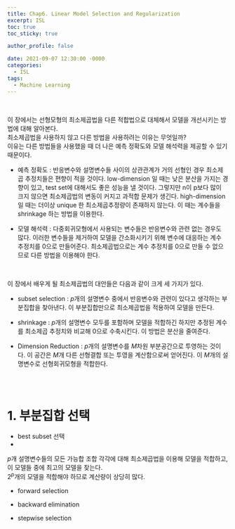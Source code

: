 ```yaml
---
title: Chap6. Linear Model Selection and Regularization
excerpt: ISL 
toc: true
toc_sticky: true

author_profile: false

date: 2021-09-07 12:30:00 -0000
categories: 
  - ISL 
tags:
  - Machine Learning
---
```


<br>

이 장에서는 선형모형의 최소제곱법을 다른 적합법으로 대체해서 모델을 개선시키는 방법에 대해 알아본다. <br>
최소제곱법을 사용하지 않고 다른 방법을 사용하려는 이유는 무엇일까? <br>
이유는 다른 방법들을 사용했을 때 더 나은 예측 정확도와 모델 해석력을 제공할 수 있기 때문이다.

- 예측 정확도 : 반응변수와 설명변수들 사이의 상관관계가 거의 선형인 경우 최소제곱 추정치들은 편향이 적을 것이다. low-dimension 일 때는 낮은 분산을 가지는 경향이 있고, test set에 대해서도 좋은 성능을 낼 것이다. 그렇지만 n이 p보다 많이 크지 않으면 최소제곱법의 변동이 커지고 과적합 문제가 생긴다. high-dimension일 때는 더이상 unique 한 최소제곱추정량이 존재하지 않는다. 이 때는 계수들을 shrinkage 하는 방법을 이용한다.

- 모델 해석력 : 다중회귀모형에서 사용되는 변수들은 반응변수와 관련 없는 경우도 많다. 이러한 변수들을 제거하여 모델을 간소화시키기 위해 변수에 대응하는 계수 추정치를 0으로 만들어준다. 최소제곱법으로는 계수 추정치를 0으로 만들 수 없으므로 다른 방법을 이용해야 한다.

<br>

이 장에서 배우게 될 최소제곱법의 대안들은 다음과 같이 크게 세 가지가 있다.

- subset selection : $p$개의 설명변수 중에서 반응변수와 관련이 있다고 생각하는 부분집합을 찾아낸다. 이 부분집합만으로 최소제곱법을 적용하여 모델을 만든다.

- shrinkage : $p$개의 설명변수 모두를 포함하며 모델을 적합하긴 하지만 추정된 계수를 최소제곱 추정치와 비교해 0으로 수축시킨다. 이 방법은 분산을 줄여준다.

- Dimension Reduction : $p$개의 설명변수를 $M$차원 부분공간으로 투영하는 것이다. 이 공간은 $M$개 다른 선형결합 또는 투영을 계산함으로써 얻어진다. 이 $M$개의 설명변수로 선형회귀모형을 적합한다.

<br>
<br>

# 1. 부분집합 선택

- best subset 선택
- 
$p$개 설명변수들의 모든 가능합 조합 각각에 대해 최소제곱법을 이용해 모델을 적합하고, 이 모델들 중에 최고의 모델을 찾는다. <br>
$2^p$개의 모델을 적합해야 하므로 계산량이 상당히 많다.

- forward selection

- backward elimination

- stepwise selection













